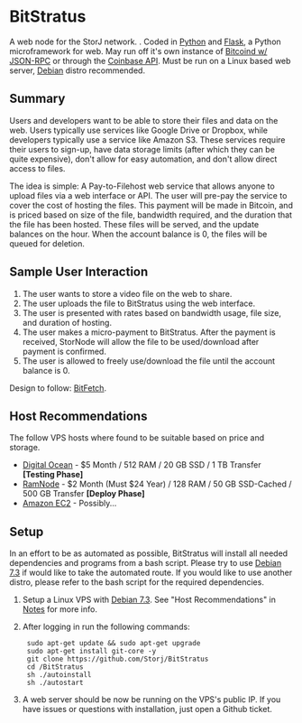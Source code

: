 BitStratus
========

A web node for the StorJ network. . Coded in [Python](http://python.org/) and  [Flask](http://flask.pocoo.org/), a Python microframework for web. May run off it's own instance of [Bitcoind w/ JSON-RPC](https://en.bitcoin.it/wiki/API_reference_(JSON-RPC)) or through the [Coinbase API](https://coinbase.com/docs/api/overview). Must be run on a Linux based web server, [Debian](http://www.debian.org/) distro recommended. 

## Summary ##
Users and developers want to be able to store their files and data on the web. Users typically use services like Google Drive or Dropbox, while developers typically use a service like Amazon S3. These services require their users to sign-up, have data storage limits (after which they can be quite expensive), don't allow for easy automation, and don't allow direct access to files. 

The idea is simple: A Pay-to-Filehost web service that allows anyone to upload files via a web interface or API. The user will pre-pay the service to cover the cost of hosting the files. This payment will be made in Bitcoin, and is priced based on size of the file, bandwidth required, and the duration that the file has been hosted. These files will be served, and the update balances on the hour. When the account balance is 0, the files will be queued for deletion. 

## Sample User Interaction ##

1. The user wants to store a video file on the web to share.
2. The user uploads the file to BitStratus using the web interface.
3. The user is presented with rates based on bandwidth usage, file size, and duration of hosting. 
4. The user makes a micro-payment to BitStratus. After the payment is received, StorNode will allow the file to be used/download after payment is confirmed.
5. The user is allowed to freely use/download the file until the account balance is 0. 

Design to follow: [BitFetch](https://bitfetch.com/).

## Host Recommendations ##
The follow VPS hosts where found to be suitable based on price and storage. 

- [Digital Ocean](http://digitalocean.com) - $5 Month / 512 RAM / 20 GB SSD / 1 TB Transfer **[Testing Phase]**
- [RamNode](http://www.ramnode.com/) - $2 Month (Must $24 Year) / 128 RAM / 50 GB SSD-Cached / 500 GB Transfer **[Deploy Phase]**
- [Amazon EC2](https://aws.amazon.com/ec2/) - Possibly...

## Setup ##
In an effort to be as automated as possible, BitStratus will install all needed dependencies and programs from a bash script. Please try to use [Debian 7.3](http://www.debian.org/distrib/netinst) if would like to take the automated route. If you would like to use another distro, please refer to the bash script for the required dependencies. 

1. Setup a Linux VPS with [Debian 7.3](http://www.debian.org/distrib/netinst). See "Host Recommendations" in [Notes](NOTES.md) for more info. 
2. After logging in run the following commands:

		sudo apt-get update && sudo apt-get upgrade
		sudo apt-get install git-core -y
		git clone https://github.com/Storj/BitStratus
		cd /BitStratus
		sh ./autoinstall
		sh ./autostart
		
3. A web server should be now be running on the VPS's public IP. If you have issues or questions with installation, just open a Github ticket. 









